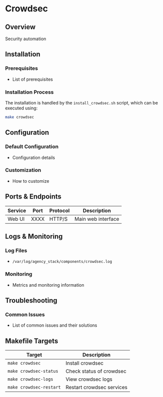 # Crowdsec

## Overview
Security automation

## Installation

### Prerequisites
- List of prerequisites

### Installation Process
The installation is handled by the `install_crowdsec.sh` script, which can be executed using:

```bash
make crowdsec
```

## Configuration

### Default Configuration
- Configuration details

### Customization
- How to customize

## Ports & Endpoints

| Service | Port | Protocol | Description |
|---------|------|----------|-------------|
| Web UI  | XXXX | HTTP/S   | Main web interface |

## Logs & Monitoring

### Log Files
- `/var/log/agency_stack/components/crowdsec.log`

### Monitoring
- Metrics and monitoring information

## Troubleshooting

### Common Issues
- List of common issues and their solutions

## Makefile Targets

| Target | Description |
|--------|-------------|
| `make crowdsec` | Install crowdsec |
| `make crowdsec-status` | Check status of crowdsec |
| `make crowdsec-logs` | View crowdsec logs |
| `make crowdsec-restart` | Restart crowdsec services |
